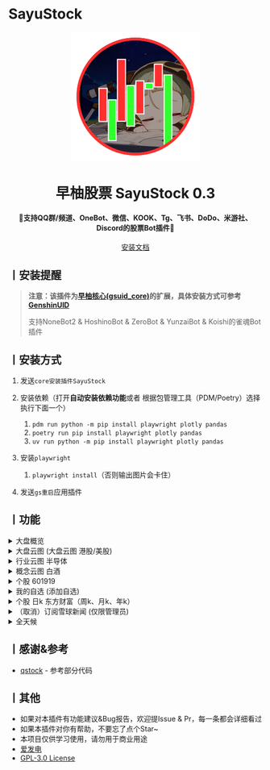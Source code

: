 # SayuStock

<p align="center">
  <a href="https://github.com/KimigaiiWuyi/SayuStock"><img src="./ICON.png" width="256" height="256" alt="SayuStock"></a>
</p>
<h1 align = "center">早柚股票 SayuStock 0.3</h1>
<h4 align = "center">🚧支持QQ群/频道、OneBot、微信、KOOK、Tg、飞书、DoDo、米游社、Discord的股票Bot插件🚧</h4>
<div align = "center">
        <a href="http://docs.gsuid.gbots.work/#/" target="_blank">安装文档</a>
</div>


## 丨安装提醒

> **注意：该插件为[早柚核心(gsuid_core)](https://github.com/Genshin-bots/gsuid_core)的扩展，具体安装方式可参考[GenshinUID](https://github.com/KimigaiiWuyi/GenshinUID)**
>
> 支持NoneBot2 & HoshinoBot & ZeroBot & YunzaiBot & Koishi的雀魂Bot插件

## 丨安装方式
1. 发送`core安装插件SayuStock`
2. 安装依赖（打开**自动安装依赖功能**或者 根据包管理工具（PDM/Poetry）选择执行下面一个）
   1. `pdm run python -m pip install playwright plotly pandas`
   2. `poetry run pip install playwright plotly pandas` 
   3. `uv run python -m pip install playwright plotly pandas`
3. 安装`playwright`
   1. `playwright install`（否则输出图片会卡住）

4. 发送`gs重启`应用插件

## 丨功能

<details><summary>大盘概览</summary><p>
<a><img src="https://s2.loli.net/2025/01/22/GCip3KMlLjASnsV.jpg"></a>
</p></details>

<details><summary>大盘云图 (大盘云图 港股/美股)</summary><p>
<a><img src="https://s2.loli.net/2024/11/26/qvMG1ers7pITSUZ.jpg"></a>
</p></details>

<details><summary>行业云图 半导体</summary><p>
<a><img src="https://s2.loli.net/2025/01/22/vsUthKeZk3TEfxR.png"></a>
</p></details>

<details><summary>概念云图 白酒</summary><p>
<a><img src="https://s2.loli.net/2025/01/22/vsUthKeZk3TEfxR.png"></a>
</p></details>

<details><summary>个股 601919</summary><p>
<a><img src="https://s2.loli.net/2025/01/22/RBhEXUVaWmwPe5z.png"></a>
</p></details>

<details><summary>我的自选 (添加自选)</summary><p>
<a><img src="https://s2.loli.net/2025/02/23/k1AOeTfxtPZHluo.jpg"></a>
</p></details>

<details><summary>个股 日k 东方财富（周k、月k、年k）</summary><p>
<a><img src="https://s2.loli.net/2025/05/16/Mlz5qEyKBe16SdR.png"></a>
</p></details>

<details><summary>（取消）订阅雪球新闻    (仅限管理员)</summary><p>
<a><img src="https://s2.loli.net/2025/05/16/HcW6g9QCU5A43xP.png"></a>
</p></details>

<details><summary>全天候</summary><p>
<a><img src="https://s2.loli.net/2025/05/25/VyfSRYspEJDHuUv.jpg"></a>
</p></details>


## 丨感谢&参考

- [qstock](https://github.com/tkfy920/qstock) - 参考部分代码

## 丨其他

+ 如果对本插件有功能建议&Bug报告，欢迎提Issue & Pr，每一条都会详细看过
+ 如果本插件对你有帮助，不要忘了点个Star~
+ 本项目仅供学习使用，请勿用于商业用途
+ [爱发电](https://afdian.com/a/KimigaiiWuyi)
+ [GPL-3.0 License](https://github.com/KimigaiiWuyi/SayuStock/blob/master/LICENSE)
